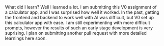What did I learn? Well I learned a lot. I am submitting this V0 assignment of a calculator app, and I was surprised how well it worked. In the past, getting the frontend and backend to work well with AI was difficult, but V0 set up this calculator app with ease. I am still experimenting with more difficult prompts, however the results of such an early stage development is very suprising. I plan on submitting another pull request with more detailed learnings here soon. 

